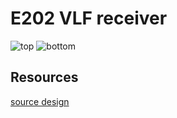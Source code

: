 # E202 VLF receiver
![top](https://ambraglow.github.io/VLF-receiver/top.png)
![bottom](https://ambraglow.github.io/VLF-receiver/bottom.png)

## Resources
[source design](http://www.vlf.it/romero2/explorer-e202.html)
